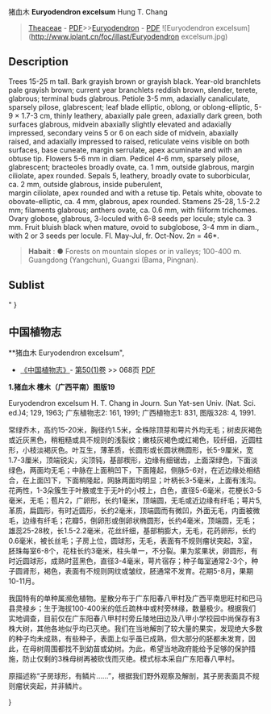 猪血木 **Euryodendron excelsum** Hung T. Chang

> [Theaceae](http://www.iplant.cn/info/Theaceae?t=foc) - [PDF](http://www.iplant.cn/foc/pdf/Theaceae.pdf)>>[Euryodendron](http://www.iplant.cn/info/Euryodendron?t=foc) - [PDF](http://www.iplant.cn/foc/pdf/Euryodendron.pdf)
![Euryodendron excelsum](http://www.iplant.cn/foc/illast/Euryodendron excelsum.jpg)

## Description

Trees 15-25 m tall. Bark grayish brown or grayish black. Year-old branchlets pale grayish brown; current year branchlets reddish brown, slender, terete, glabrous; terminal buds glabrous. Petiole 3-5 mm, adaxially canaliculate, sparsely pilose, glabrescent; leaf blade elliptic, oblong, or oblong-elliptic, 5-9 × 1.7-3 cm, thinly leathery, abaxially pale green, adaxially dark green, both surfaces glabrous, midvein abaxially slightly elevated and adaxially impressed, secondary veins 5 or 6 on each side of midvein, abaxially raised, and adaxially impressed to raised, reticulate veins visible on both surfaces, base cuneate, margin serrulate, apex acuminate and with an obtuse tip. Flowers 5-6 mm in diam. Pedicel 4-6 mm, sparsely pilose, glabrescent; bracteoles broadly ovate, ca. 1 mm, outside glabrous, margin ciliolate, apex rounded. Sepals 5, leathery, broadly ovate to suborbicular, ca. 2 mm, outside glabrous, inside puberulent, <br clear=all> margin ciliolate, apex rounded and with a retuse tip. Petals white, obovate to obovate-elliptic, ca. 4 mm, glabrous, apex rounded. Stamens 25-28, 1.5-2.2 mm; filaments glabrous; anthers ovate, ca. 0.6 mm, with filiform trichomes. Ovary globose, glabrous, 3-loculed with 6-8 seeds per locule; style ca. 3 mm. Fruit bluish black when mature, ovoid to subglobose, 3-4 mm in diam., with 2 or 3 seeds per locule. Fl. May-Jul, fr. Oct-Nov. 2*n* = 46*.


> **Habait** : 
>●  Forests on mountain slopes or in valleys; 100-400 m. Guangdong (Yangchun), Guangxi (Bama, Pingnan).


## Sublist
"
}
## 中国植物志

**猪血木 Euryodendron excelsum",

* [《中国植物志》](http://www.iplant.cn/frps)- [第50(1)卷](http://www.iplant.cn/frps/vol/50(1)) >> 068页 [PDF](http://www.iplant.cn/frps/pdf/50(1)/068.PDF)


**1.猪血木 櫶木（广西平南）图版19**

Euryodendron excelsum H. T. Chang in Journ. Sun Yat-sen Univ. (Nat. Sci. ed.)4; 129, 1963; 广东植物志2: 161, 1991; 广西植物志1: 831, 图版328: 4, 1991.

常绿乔木，高约15-20米，胸径约1.5米，全株除顶芽和萼片外均无毛；树皮灰褐色或近灰黑色，稍粗糙或具不规则的浅裂纹；嫩枝灰褐色或红褐色，较纤细，近圆柱形，小枝淡褐灰色。叶互生，薄革质，长圆形或长圆状椭圆形，长5-9厘米，宽1.7-3厘米，顶端锐尖，尖顶钝，基部楔形，边缘有细锯齿，上面深绿色，下面淡绿色，两面均无毛；中脉在上面稍凹下，下面隆起，侧脉5-6对，在近边缘处相结合，在上面凹下，下面稍隆起，网脉两面均明显；叶柄长3-5毫米，上面有浅沟。花两性，1-3朵簇生于叶腋或生于无叶的小枝上，白色，直径5-6毫米，花梗长3-5毫米，无毛；苞片2，广卵形，长约1毫米，顶端圆，无毛或近边缘有纤毛；萼片5,革质，扁圆形，有时近圆形，长约2毫米，顶端圆而有微凹，外面无毛，内面被微毛，边缘有纤毛；花瓣5，倒卵形或倒卵状椭圆形，长约4毫米，顶端圆，无毛；雄蕊25-28枚，长1.5-2.2毫米，花丝纤细，基部稍膨大，无毛，花药卵形，长约0.6毫米，被长丝毛；子房上位，圆球形，无毛，表面有不规则瘤状突起，3室，胚珠每室6-8个，花柱长约3毫米，柱头单一，不分裂。果为浆果状，卵圆形，有时近圆球形，成熟时蓝黑色，直径3-4毫米，萼片宿存；种子每室通常2-3个，种子圆肾形，褐色，表面有不规则网纹或皱纹，胚通常不发育。花期5-8月，果期10-11月。

我国特有的单种属濒危植物。星散分布于广东阳春八甲村及广西平南思旺村和巴马县灵禄乡；生于海拔100-400米的低丘疏林中或村旁林缘，数量极少。根据我们实地调查，目前仅在广东阳春八甲村村旁丘陵地田边及八甲小学校园中尚保存有3株大树，其他各地似乎均已灭绝。我们在当地解剖了较大量的果实，发现绝大多数的种子均未成熟，有些种子，表面上似乎虽已成熟，但大部分的胚都未发育，因此，在母树周围都找不到幼苗或幼树。为此，希望当地政府能给予足够的保护措施，防止仅剩的3株母树再被砍伐而灭绝。模式标本采自广东阳春八甲村。

原描述称“子房球形，有鳞片……”，根据我们野外观察及解剖，其子房表面具不规则瘤状突起，并非鳞片。

}